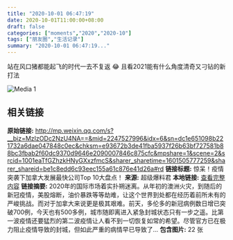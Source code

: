 ```yaml
---
title: "2020-10-01 06:47:19"
date: 2020-10-01T11:00:00+08:00
draft: false
categories: ["moments","2020","2020-10"]
tags: ["朋友圈","生活记录"]
summary: "2020-10-01 06:47:19..."
---
```


站在风口猪都能起飞的时代一去不复返 😂 且看2021能有什么角度清奇又刁钻的新打法

![Media 1](/Moments/photos/2020-10-01/202010010647190.jpg)

## 相关链接

**原始链接:** http://mp.weixin.qq.com/s?__biz=MzIzODc2NzU4NA==&mid=2247527996&idx=6&sn=dc1e651098b221732a6dae047848c0ec&chksm=e93672b3de41fba5937f26b63bf727581b88bc3fbab2f60dc9370d9646e2090007846c875cfc&mpshare=1&scene=2&srcid=1001eaTfGZhzkHNyGXxzfmcS&sharer_sharetime=1601505777259&sharer_shareid=be1c8edd6c93eec155a61c876e41d26a#rd
**链接标题:** 惊呆！疫情突袭下加拿大发展最快公司Top 10大盘点！
**来源:** 超级爆料君
**本地链接:** [查看完整内容](/link_content/2020/10/2020-10-01-1/link_content/)
**链接摘要:** 2020年的国际市场着实扑朔迷离。从年初的澳洲火灾，到随后的新冠疫情，美股熔断，油价暴跌等等劫难，让这个世界到处都在经历着前所未有的严峻挑战。而对于加拿大来说更是极其艰难。前天，多伦多的新冠病例数日增已突破700例，今天也有500多例，城市随即离进入紧急封城状态只有一步之遥。比第一波疫情还要猛烈的第二波疫情让人看不到一切恢复如常的希望。尽管官方已在极力阻止疫情导致的封城，但如此严重的病情早已导致了...
**包含图片:** 22 张

